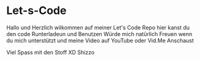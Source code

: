 # Let-s-Code

Hallo und Herzlich wilkommen auf meiner Let's Code Repo hier kanst du den code Runterladeun und Benutzen
Würde mich natürlich Freuen wenn du mich unterstützt und meine Video auf YouTube oder Vid.Me Anschaust

Viel Spass mit den Stoff XD 
Shizzo

